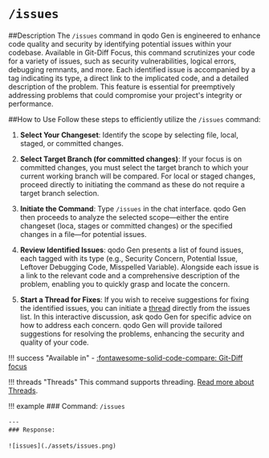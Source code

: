 # `/issues`

##Description
The `/issues` command in qodo Gen is engineered to enhance code quality and security by identifying potential issues within your codebase. Available in Git-Diff Focus, this command scrutinizes your code for a variety of issues, such as security vulnerabilities, logical errors, debugging remnants, and more. Each identified issue is accompanied by a tag indicating its type, a direct link to the implicated code, and a detailed description of the problem. This feature is essential for preemptively addressing problems that could compromise your project's integrity or performance.

##How to Use
Follow these steps to efficiently utilize the `/issues` command:

1. **Select Your Changeset**: Identify the scope by selecting file, local, staged, or committed changes. 

2. **Select Target Branch (for committed changes)**: If your focus is on committed changes, you must select the target branch to which your current working branch will be compared. For local or staged changes, proceed directly to initiating the command as these do not require a target branch selection.

2. **Initiate the Command**: Type `/issues` in the chat interface. qodo Gen then proceeds to analyze the selected scope—either the entire changeset (loca, stages or committed changes) or the specified changes in a file—for potential issues.

3. **Review Identified Issues**: qodo Gen presents a list of found issues, each tagged with its type (e.g., Security Concern, Potential Issue, Leftover Debugging Code, Misspelled Variable). Alongside each issue is a link to the relevant code and a comprehensive description of the problem, enabling you to quickly grasp and locate the concern.

4. **Start a Thread for Fixes**: If you wish to receive suggestions for fixing the identified issues, you can initiate a [thread](../threads.md) directly from the issues list. In this interactive discussion, ask qodo Gen for specific advice on how to address each concern. qodo Gen will provide tailored suggestions for resolving the problems, enhancing the security and quality of your code.

!!! success "Available in"
    - [:fontawesome-solid-code-compare: Git-Diff focus](../focus/git-diff.md)

!!! threads "Threads"
    This command supports threading. [Read more about Threads](../threads.md).


!!! example
    ### Command: 
    `/issues`

    ---
    ### Response: 

    ![issues](./assets/issues.png)
    